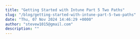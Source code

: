 ```yaml
---
title: "Getting Started with Intune Part 5 Two Paths"
slug: "/blog/getting-started-with-intune-part-5-two-paths"
date: "Thu, 07 Nov 2024 14:46:29 +0000"
author: "stevew1015@gmail.com"
description: ""
---
```


